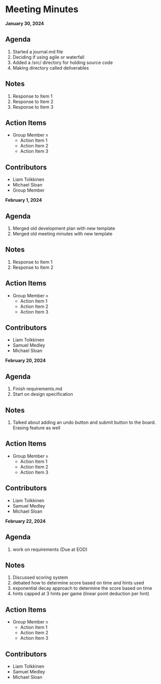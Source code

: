 # Meeting Minutes
**January 30, 2024**

## Agenda
1. Started a journal.md file
2. Deciding if using agile or waterfall
3. Added a /src/ directory for holding source code
4. Making directory called deliverables

## Notes
1. Response to Item 1
2. Response to Item 2
3. Response to Item 3

## Action Items
* Group Member `n`
    * Action Item 1
    * Action Item 2
    * Action Item 3

## Contributors
* Liam Tolkkinen
* Michael Sloan
* Group Member


**February 1, 2024**

## Agenda
1. Merged old development plan with new template
2. Merged old meeting minutes with new template


## Notes
1. Response to Item 1
2. Response to Item 2

## Action Items
* Group Member `n`
    * Action Item 1
    * Action Item 2
    * Action Item 3

## Contributors
* Liam Tolkkinen
* Samuel Medley
* Michael Sloan

**February 20, 2024**

## Agenda
1. Finish requirements.md
2. Start on design specification


## Notes
1. Talked about adding an undo button and submit button to the board. Erasing feature as well

## Action Items
* Group Member `n`
    * Action Item 1
    * Action Item 2
    * Action Item 3

## Contributors
* Liam Tolkkinen
* Samuel Medley
* Michael Sloan

**February 22, 2024**

## Agenda
1. work on requirements (Due at EOD)


## Notes
1. Discussed scoring system
2. debated how to determine score based on time and hints used
3. exponential decay approach to determine the score based on time
4. hints capped at 3 hints per game (linear point deduction per hint)

## Action Items
* Group Member `n`
    * Action Item 1
    * Action Item 2
    * Action Item 3

## Contributors
* Liam Tolkkinen
* Samuel Medley
* Michael Sloan
